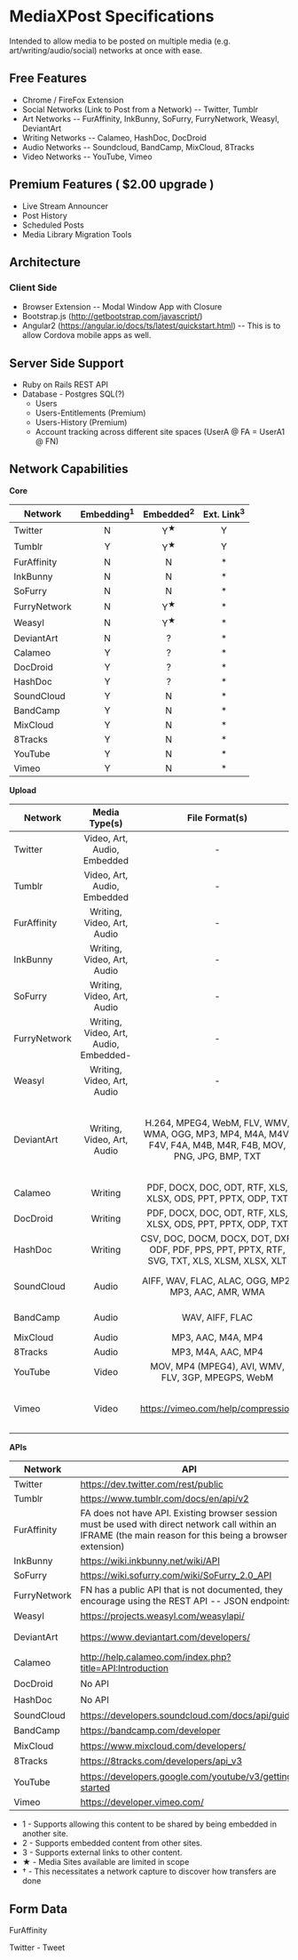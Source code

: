 # MediaXPost Specifications
Intended to allow media to be posted on multiple media (e.g. art/writing/audio/social) networks at once with ease.

## Free Features
* Chrome / FireFox Extension
* Social Networks (Link to Post from a Network) -- Twitter, Tumblr
* Art Networks -- FurAffinity, InkBunny, SoFurry, FurryNetwork, Weasyl, DeviantArt
* Writing Networks -- Calameo, HashDoc, DocDroid
* Audio Networks -- Soundcloud, BandCamp, MixCloud, 8Tracks
* Video Networks -- YouTube, Vimeo

## Premium Features ( $2.00 upgrade )
 * Live Stream Announcer
 * Post History
 * Scheduled Posts
 * Media Library Migration Tools

## Architecture
### Client Side
 * Browser Extension -- Modal Window App with Closure
 * Bootstrap.js (http://getbootstrap.com/javascript/)
 * Angular2 (https://angular.io/docs/ts/latest/quickstart.html) -- This is to allow Cordova mobile apps as well.
## Server Side Support
 * Ruby on Rails REST API
 * Database - Postgres SQL(?)
   * Users
   * Users-Entitlements (Premium)
   * Users-History (Premium)
   * Account tracking across different site spaces (UserA @ FA = UserA1 @ FN)

## Network Capabilities

**Core**

| Network | Embedding<sup>1</sup> | Embedded<sup>2</sup> |  Ext. Link<sup>3</sup> |
| ------- |:---------:|:--------:|:------:|
| Twitter      | N | Y<sup>★</sup> | Y |
| Tumblr       | Y | Y<sup>★</sup> | Y |
| FurAffinity  | N | N | * |
| InkBunny     | N | N | * |
| SoFurry      | N | N | * |
| FurryNetwork | N | Y<sup>★</sup> | * |
| Weasyl       | N | Y<sup>★</sup> | * |
| DeviantArt   | N | ? | * |
| Calameo      | Y | ? | * |
| DocDroid     | Y | ? | * |
| HashDoc      | Y | ? | * |
| SoundCloud   | Y | N | * |
| BandCamp     | Y | N | * |
| MixCloud     | Y | N | * |
| 8Tracks      | Y | N | * |
| YouTube      | Y | N | * |
| Vimeo        | Y | N | * |

**Upload**

| Network | Media Type(s) | File Format(s) | Size Limit | Storage Limit |
| ------- |:-------------:|:--------------:|:----------:|:-------------:|
| Twitter      | Video, Art, Audio, Embedded | - | - | - |
| Tumblr       | Video, Art, Audio, Embedded | - | - | - |
| FurAffinity  | Writing, Video, Art, Audio | - | - | - |
| InkBunny     | Writing, Video, Art, Audio | - | - | - |
| SoFurry      | Writing, Video, Art, Audio | - | - | - |
| FurryNetwork | Writing, Video, Art, Audio, Embedded- | - | - | - |
| Weasyl       | Writing, Video, Art, Audio | - | - | - |
| DeviantArt   | Writing, Video, Art, Audio | H.264, MPEG4, WebM, FLV, WMV, WMA, OGG, MP3, MP4, M4A, M4V, F4V, F4A, M4B, M4R, F4B, MOV, PNG, JPG, BMP, TXT | 64 kb Text / 30 Mb Images / 200 Mb Media  | 2 Gb |
| Calameo      | Writing | PDF, DOCX, DOC, ODT, RTF, XLS, XLSX, ODS, PPT, PPTX, ODP, TXT | 100 Mb | 15 Gb |
| DocDroid     | Writing | PDF, DOCX, DOC, ODT, RTF, XLS, XLSX, ODS, PPT, PPTX, ODP, TXT | - | - |
| HashDoc      | Writing | CSV, DOC, DOCM, DOCX, DOT, DXF, ODF, PDF, PPS, PPT, PPTX, RTF, SVG, TXT, XLS, XLSM, XLSX, XLT | 150 Mb | ∞ |
| SoundCloud   | Audio   | AIFF, WAV, FLAC, ALAC, OGG, MP2, MP3, AAC, AMR, WMA | 5 Gb | 2 Hours of Audio |
| BandCamp     | Audio   | WAV, AIFF, FLAC | 291 Mb | ∞ |
| MixCloud     | Audio   | MP3, AAC, M4A, MP4 | ∞ | ∞ |
| 8Tracks      | Audio   | MP3, M4A, AAC, MP4 | 50 Mb | ∞ |
| YouTube      | Video   | MOV, MP4 (MPEG4), AVI, WMV, FLV, 3GP, MPEGPS, WebM | 2 Gb | ∞ |
| Vimeo        | Video   | https://vimeo.com/help/compression | Up to 500 Mb (Basic) | 500 Mb |

**APIs**

| Network | API | API Upload Support? |
| ------- | --- | --------------- |
| Twitter      | https://dev.twitter.com/rest/public | Y - https://dev.twitter.com/rest/media/uploading-media |
| Tumblr       | https://www.tumblr.com/docs/en/api/v2 | Y - https://www.tumblr.com/docs/en/api/v2#posting |
| FurAffinity  | FA does not have API. Existing browser session must be used with direct network call within an IFRAME (the main reason for this being a browser extension) | N<sup>†</sup> |
| InkBunny     | https://wiki.inkbunny.net/wiki/API | Y -- https://wiki.inkbunny.net/wiki/API#Submission_Details |
| SoFurry      | https://wiki.sofurry.com/wiki/SoFurry_2.0_API | Y -- https://wiki.sofurry.com/wiki/Submission_Upload_JSON_API |
| FurryNetwork | FN has a public API that is not documented, they encourage using the REST API -- JSON endpoints | N<sup>†</sup> |
| Weasyl       | https://projects.weasyl.com/weasylapi/ | N -- Weasyl's API is Read Only<sup>†</sup> |
| DeviantArt   | https://www.deviantart.com/developers/ | Y -- https://www.deviantart.com/developers/http/v1/20160316/stash_publish/a799a5c0967dca14e854286df9746793 |
| Calameo      | http://help.calameo.com/index.php?title=API:Introduction | Y - Publish Endpoints |
| DocDroid     | No API | N<sup>†</sup> |
| HashDoc      | No API | N<sup>†</sup> |
| SoundCloud   | https://developers.soundcloud.com/docs/api/guide | Y - https://developers.soundcloud.com/docs/api/guide#uploading |
| BandCamp     | https://bandcamp.com/developer | N - BandCamp's API is for updating merch and band information only<sup>†</sup> |
| MixCloud     | https://www.mixcloud.com/developers/ | Y - https://www.mixcloud.com/developers/#uploads |
| 8Tracks      | https://8tracks.com/developers/api_v3 | N<sup>†</sup> - Doesn't support creating a "Mix" programmatically |
| YouTube      | https://developers.google.com/youtube/v3/getting-started | Y - https://developers.google.com/youtube/v3/guides/uploading_a_video |
| Vimeo        | https://developer.vimeo.com/ | Y - https://developer.vimeo.com/api/start#upload-api |

 * 1 - Supports allowing this content to be shared by being embedded in another site.
 * 2 - Supports embedded content from other sites.
 * 3 - Supports external links to other content.
 * ★ - Media Sites available are limited in scope
 * † - This necessitates a network capture to discover how transfers are done

## Form Data
FurAffinity

Twitter - Tweet
